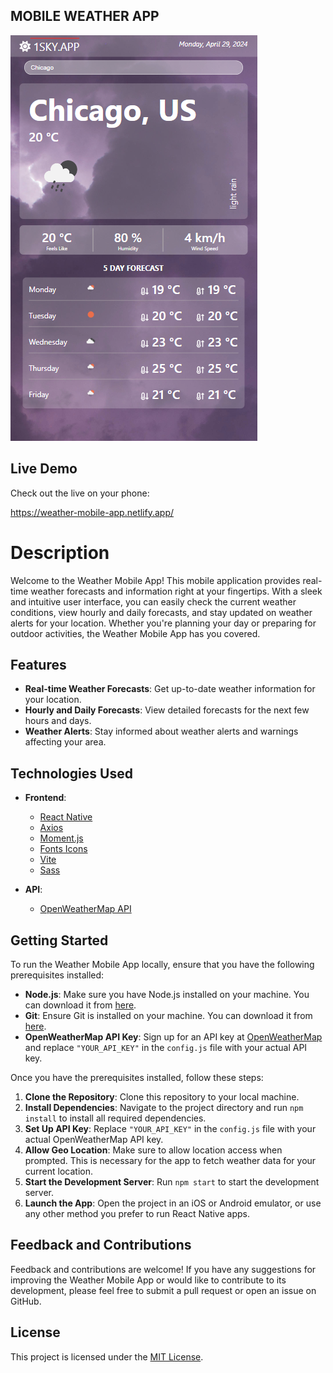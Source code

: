 ## MOBILE WEATHER APP

<img src = "weather-app.PNG" >

## Live Demo
Check out the live on your phone: 

https://weather-mobile-app.netlify.app/

# Description

Welcome to the Weather Mobile App! This mobile application provides real-time weather forecasts and information right at your fingertips. With a sleek and intuitive user interface, you can easily check the current weather conditions, view hourly and daily forecasts, and stay updated on weather alerts for your location. Whether you're planning your day or preparing for outdoor activities, the Weather Mobile App has you covered.

## Features
- **Real-time Weather Forecasts**: Get up-to-date weather information for your location.
- **Hourly and Daily Forecasts**: View detailed forecasts for the next few hours and days.
- **Weather Alerts**: Stay informed about weather alerts and warnings affecting your area.

## Technologies Used
- **Frontend**: 
  - [React Native](https://reactnative.dev/)
  - [Axios](https://axios-http.com/)
  - [Moment.js](https://momentjs.com/)
  - [Fonts Icons](https://fontawesome.com/)
  - [Vite](https://vitejs.dev/)
  - [Sass](https://sass-lang.com/)

- **API**: 
  - [OpenWeatherMap API](https://openweathermap.org/api)

## Getting Started
To run the Weather Mobile App locally, ensure that you have the following prerequisites installed:

- **Node.js**: Make sure you have Node.js installed on your machine. You can download it from [here](https://nodejs.org/).
- **Git**: Ensure Git is installed on your machine. You can download it from [here](https://git-scm.com/).
- **OpenWeatherMap API Key**: Sign up for an API key at [OpenWeatherMap](https://openweathermap.org/api) and replace `"YOUR_API_KEY"` in the `config.js` file with your actual API key.

Once you have the prerequisites installed, follow these steps:

1. **Clone the Repository**: Clone this repository to your local machine.
2. **Install Dependencies**: Navigate to the project directory and run `npm install` to install all required dependencies.
3. **Set Up API Key**: Replace `"YOUR_API_KEY"` in the `config.js` file with your actual OpenWeatherMap API key.
4. **Allow Geo Location**: Make sure to allow location access when prompted. This is necessary for the app to fetch weather data for your current location.
5. **Start the Development Server**: Run `npm start` to start the development server.
6. **Launch the App**: Open the project in an iOS or Android emulator, or use any other method you prefer to run React Native apps.

## Feedback and Contributions
Feedback and contributions are welcome! If you have any suggestions for improving the Weather Mobile App or would like to contribute to its development, please feel free to submit a pull request or open an issue on GitHub.

## License
This project is licensed under the [MIT License](LICENSE).


